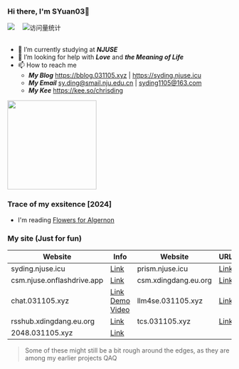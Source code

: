 ### Hi there, I'm SYuan03👋
<div>
  <a href="https://space.bilibili.com/1890244370/"><img src="https://img.shields.io/badge/Bilibili-B站-ff69b4" /></a>&emsp;
  <!-- visitor statistics logo 访问量统计徽标 -->
  <img src="https://komarev.com/ghpvc/?username=SYuan03&label=Views&color=0e75b6&style=flat" alt="访问量统计" />
</div>

<div>&nbsp;</div>

- 🔭 I’m currently studying at _**NJUSE**_
- 🤔 I’m looking for help with _**Love**_ and _**the Meaning of Life**_
- 📫 How to reach me
  - _**My Blog**_ https://bblog.031105.xyz | https://syding.njuse.icu
  - _**My Email**_ sy.ding@smail.nju.edu.cn | syding1105@163.com
  - _**My Kee**_ https://kee.so/chrisding

<!-- <div align="left"> <img height="200px" src="https://github-readme-stats.vercel.app/api?username=SYuan03" /> </div> -->
<div align="left"> 
  <img height="200px" src="https://github-readme-stats.vercel.app/api?username=SYuan03&show_icons=true&line_height=21&theme=tokyonight" /> 
</div>

### Trace of my exsitence [2024]
* I'm reading [Flowers for Algernon](https://book.douban.com/subject/26362836/)

### My site (Just for fun)
| Website                              | Info                                     | Website                              | URL                                     |
|--------------------------------------|-----------------------------------------|--------------------------------------|-----------------------------------------|
| syding.njuse.icu                   | [Link](https://syding.njuse.icu)      | prism.njuse.icu                   | [Link](https://prism.njuse.icu)     |
| csm.njuse.onflashdrive.app         | [Link](https://csm.njuse.onflashdrive.app) | csm.xdingdang.eu.org              | [Link](https://csm.xdingdang.eu.org) |
| chat.031105.xyz                    | [Link](https://chat.031105.xyz) [Demo Video](https://box.nju.edu.cn/lib/52c5fb3c-86c6-45e9-9b58-43695981bcdb/file/LLM4SE%E6%BC%94%E7%A4%BA_20240531_13505796.mp4)    | llm4se.031105.xyz                 | [Link](https://llm4se.031105.xyz/) |
| rsshub.xdingdang.eu.org            | [Link](https://rsshub.xdingdang.eu.org)     | tcs.031105.xyz                    | [Link](https://tcs.031105.xyz) |
|2048.031105.xyz                     | [Link](http://2048.031105.xyz)             |
> Some of these might still be a bit rough around the edges, as they are among my earlier projects QAQ
